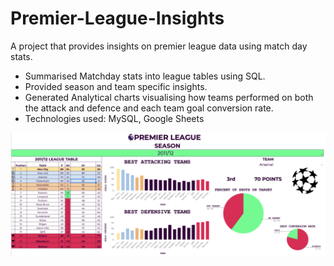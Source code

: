 # Premier-League-Insights
A project that provides insights on premier league data using match day stats.

* Summarised Matchday stats into league tables using SQL.
* Provided season and team specific insights.
* Generated Analytical charts visualising how teams performed on both the attack and defence and each team goal conversion rate. 
* Technologies used: MySQL, Google Sheets

<p align="center">
  <img src="Resources/Preview.png">
</p>
